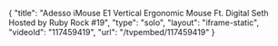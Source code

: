 {
    "title": "Adesso iMouse E1 Vertical Ergonomic Mouse Ft. Digital Seth Hosted by Ruby Rock #19",
    "type": "solo",
    "layout": "iframe-static",
    "videoId": "117459419",
    "url": "\/tvpembed\/117459419"
}